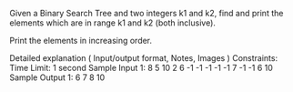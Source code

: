 Given a Binary Search Tree and two integers k1 and k2, find and print the elements which are in range k1 and k2 (both inclusive).

Print the elements in increasing order.

Detailed explanation ( Input/output format, Notes, Images )
Constraints:
Time Limit: 1 second
Sample Input 1:
8 5 10 2 6 -1 -1 -1 -1 -1 7 -1 -1
6 10
Sample Output 1:
6 7 8 10
